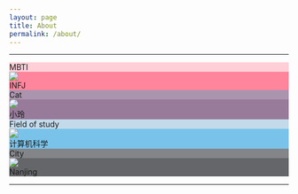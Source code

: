 ```yaml
---
layout: page
title: About
permalink: /about/
---
```


---

<div class="card-container">
  <div class="card">
    <div class="card-header" style="background-color: rgb(254, 207, 215)">
      MBTI
    </div>
    <div class="card-body" style="background-color: rgb(255, 133, 156)">
      <img
        src="https://static1.personality-database.com/profile_images/de9be1e9c59e43d3af3ccee81b9828d1.png"
      />
      <div class="card-body-text">INFJ</div>
    </div>
  </div>

  <div class="card">
    <div class="card-header" style="background-color: rgba(152, 123, 155, 0.8)">
      Cat
    </div>
    <div class="card-body" style="background-color: rgb(152, 123, 155)">
      <img
        src="https://s21.ax1x.com/2024/12/28/pAxJeER.jpg"
        style="border-radius: 99px"
      />
      <div class="card-body-text">小玲</div>
    </div>
  </div>

  <div class="card">
    <div class="card-header" style="background-color: rgb(194, 218, 234)">
      Field of study
    </div>
    <div class="card-body" style="background-color: rgb(121, 195, 234)">
      <img
        src="https://static1.personality-database.com/profile_images/f4d5e1ead4064fecb21c8d8050428ffe.png"
      />
      <div class="card-body-text">计算机科学</div>
    </div>
  </div>

  <div class="card">
    <div class="card-header" style="background-color: rgb(131, 133, 137)">
      City
    </div>
    <div class="card-body" style="background-color: rgb(101, 102, 105)">
      <img
        src="https://static1.personality-database.com/profile_images/feb6656434c84568a27a98cfd49c4b38.png"
      />
      <div class="card-body-text">Nanjing</div>
    </div>
  </div>  
</div>

---